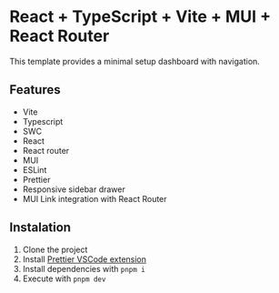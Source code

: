 # React + TypeScript + Vite + MUI + React Router

This template provides a minimal setup dashboard with navigation.

## Features

-   Vite
-   Typescript
-   SWC
-   React
-   React router
-   MUI
-   ESLint
-   Prettier
-   Responsive sidebar drawer
-   MUI Link integration with React Router

## Instalation

1. Clone the project
2. Install [Prettier VSCode extension](https://marketplace.visualstudio.com/items?itemName=esbenp.prettier-vscode)
3. Install dependencies with `pnpm i`
3. Execute with `pnpm dev`
